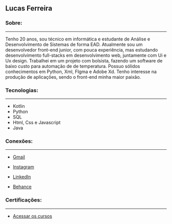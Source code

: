 ## Lucas Ferreira 



### Sobre:
---
Tenho 20 anos, sou técnico em informática e estudante de Análise e Desenvolvimento de Sistemas de forma EAD. Atualmente sou um desenvolvedor front-end junior, com pouca experiência, mas estudando desenvolvimento full-stacks em desenvolvimento web, juntamente com Ui e Ux design. Trabalhei em um projeto com bolsista, fazendo um software de baixo custo para automação de de temperatura. Possuo sólidos conhecimentos em Python, Xml, FIgma e Adobe Xd. Tenho interesse na produção de aplicações, sendo o front-end minha maior paixão.


### Tecnologias:
---
 * Kotlin
 * Python
 * SQL
 * Html, Css e Javascript 
 * Java

### Conexões:
---
 * [Gmail](lucasfdasilva2002@gmail.com)

 * [Instagram](instagram.com/lucas.devstudies)

 * [LinkedIn](https://www.linkedin.com/in/lucas-ferreira-da-silva-a32625207)

 * [Behance](https://www.behance.net/lucassilva567)

### Certificações:
---
* [Acessar os cursos]([lucasfdasilva2002@gmail.com](https://drive.google.com/drive/folders/1Q2t48qORWWKhalnXnbfae8jlQWNdS7dQ?usp=sharing)https://drive.google.com/drive/folders/1Q2t48qORWWKhalnXnbfae8jlQWNdS7dQ?usp=sharing)
